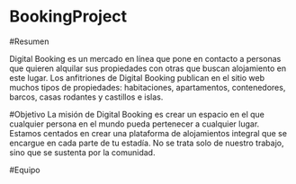 # BookingProject
#Resumen

Digital Booking es un mercado en línea que pone en contacto a personas que quieren alquilar sus propiedades con otras que buscan alojamiento en este lugar. Los anfitriones de Digital Booking publican en el sitio web muchos tipos de propiedades: habitaciones, apartamentos, contenedores, barcos, casas rodantes y castillos e islas.

#Objetivo
La misión de Digital Booking es crear un espacio en el que cualquier persona en el mundo pueda pertenecer a cualquier lugar. Estamos centados en crear una plataforma de alojamientos integral que se encargue en cada parte de tu estadía. No se trata solo de nuestro trabajo, sino que se sustenta por la comunidad.

#Equipo
